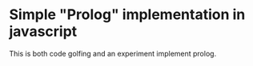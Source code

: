 # Simple "Prolog" implementation in javascript

This is both code golfing and an experiment implement prolog.

